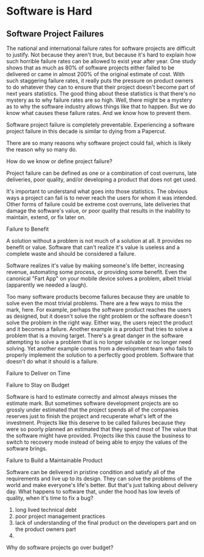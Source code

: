 # Software is Hard

## Software Project Failures

The national and international failure rates for software projects are difficult to justify. Not because they aren't true, but because it's hard to explain how such horrible failure rates can be allowed to exist year after year. One study shows that as much as 80% of software projects either failed to be delivered or came in almost 200% of the original estimate of cost. With such staggering failure rates, it really puts the pressure on product owners to do whatever they can to ensure that their project doesn't become part of next years statistics. The good thing about these statistics is that there's no mystery as to why failure rates are so high. Well, there might be a mystery as to why the software industry allows things like that to happen. But we do know what causes these failure rates. And we know how to prevent them. 

Software project failure is completely preventable. Experiencing a software project failure in this decade is similar to dying from a Papercut. 

There are so many reasons why software project could fail, which is likely the reason why so many do. 

How do we know or define project failure?

Project failure can be defined as one or a combination of cost overruns, late deliveries, poor quality, and/or developing a product that does not get used.

It's important to understand what goes into those statistics. The obvious ways a project can fail is to never reach the users for whom it was intended. Other forms of failure could be extreme cost overruns, late deliveries that damage the software's value, or poor quality that results in the inability to maintain, extend, or fix later on.

Failure to Benefit

A solution without a problem is not much of a solution at all. It provides no benefit or value. Software that can't realize it's value is useless and a complete waste and should be considered a failure. 

Software realizes it's value by making someone's life better, increasing revenue, automating some process, or providing some benefit. Even the canonical "Fart App" on your mobile device solves a problem, albeit trivial (apparently we needed a laugh).

Too many software products become failures because they are unable to solve even the most trivial problems. There are a few ways to miss the mark, here. For example, perhaps the software product reaches the users as designed, but it doesn't solve the right problem or the software doesn't solve the problem in the right way. Either way, the users reject the product and it becomes a failure. Another example is a product that tries to solve a problem that is a moving target. There's a great danger in the software attempting to solve a problem that is no longer solvable or no longer need solving. Yet another example comes from a development team who fails to properly implement the solution to a perfectly good problem. Software that doesn't do what it should is a failure. 

Failure to Deliver on Time

Failure to Stay on Budget

Software is hard to estimate correctly and almost always misses the estimate mark. But sometimes software development projects are so grossly under estimated that the project spends all of the companies reserves just to finish the project and recuperate what's left of the investment. Projects like this deserve to be called failures because they were so poorly planned an estimated that they spend most of The value that the software might have provided. Projects like this cause the business to switch to recovery mode instead of being able to enjoy the values of the software brings.

Failure to Build a Maintainable Product

Software can be delivered in pristine condition and satisfy all of the requirements and live up to its design. They can solve the problems of the world and make everyone's life's better. But that's just talking about delivery day. What happens to software that, under the hood has low levels of quality, when it's time to fix a bug?





1) long lived technical debt
2) poor project management practices
3) lack of understanding of the final product on the developers part and on the product owners part
4) 
Why do software projects go over budget?
